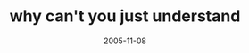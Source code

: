 ---
layout: base.njk
title : 'why can&#39;t you just understand' 
view_title : 'why can&#39;t you just understand' 
year : '2005' 
date : '2005-11-08' 
img_file : '/drawing/whycantyoujustunderstand.png' 
html_file : 'whycantyoujustunderstand' 
next_html : 'imnotyou.html' 
year_order : '143' 
permalink : "title/{{html_file}}.html"
---